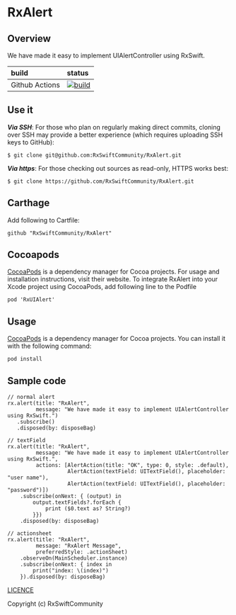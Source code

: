 # RxAlert

## Overview

We have made it easy to implement UIAlertController using RxSwift.


|build|status|
|:-------|:---|
|Github Actions|[![build](https://github.com/RxSwiftCommunity/RxAlert/actions/workflows/rxalert.yml/badge.svg?branch=master)](https://github.com/RxSwiftCommunity/RxAlert/actions/workflows/rxalert.yml)|


## Use it

***Via SSH***: For those who plan on regularly making direct commits, cloning over SSH may provide a better experience (which requires uploading SSH keys to GitHub):

```
$ git clone git@github.com:RxSwiftCommunity/RxAlert.git
```
***Via https***: For those checking out sources as read-only, HTTPS works best:

```
$ git clone https://github.com/RxSwiftCommunity/RxAlert.git
```

## Carthage

Add following to Cartfile:

```
github "RxSwiftCommunity/RxAlert"
```

## Cocoapods

[CocoaPods](https://cocoapods.org/) is a dependency manager for Cocoa projects. For usage and installation instructions, visit their website. To integrate RxAlert into your Xcode project using CocoaPods, add following line to the Podfile

```
pod 'RxUIAlert'
```

## Usage

[CocoaPods](http://cocoapods.org) is a dependency manager for Cocoa projects. You can install it with the following command:


```
pod install 
```

## Sample code

```
// normal alert
rx.alert(title: "RxAlert",
         message: "We have made it easy to implement UIAlertController using RxSwift.")
   .subscribe()
   .disposed(by: disposeBag)

// textField
rx.alert(title: "RxAlert",
         message: "We have made it easy to implement UIAlertController using RxSwift.",
         actions: [AlertAction(title: "OK", type: 0, style: .default),
                   AlertAction(textField: UITextField(), placeholder: "user name"),
                   AlertAction(textField: UITextField(), placeholder: "password")])
    .subscribe(onNext: { (output) in
        output.textFields?.forEach {
            print ($0.text as? String?)
        }})
    .disposed(by: disposeBag)

// actionsheet
rx.alert(title: "RxAlert",
         message: "RxAlert Message",
         preferredStyle: .actionSheet)
    .observeOn(MainScheduler.instance)
    .subscribe(onNext: { index in
        print("index: \(index)")
    }).disposed(by: disposeBag)

```

[LICENCE](https://github.com/RxSwiftCommunity/RxAlert/blob/master/LICENSE)

Copyright (c) RxSwiftCommunity
